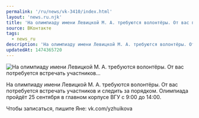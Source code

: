 ```yaml
---
permalink: '/ru/news/vk-3410/index.html'
layout: 'news.ru.njk'
title: 'На олимпиаду имени Левицкой М. А. требуются волонтёры. От вас потребуется встречать участников'
source: ВКонтакте
tags:
  - news_ru
description: 'На олимпиаду имени Левицкой М. А. требуются волонтёры. От вас потребуется встречать участников…'
updatedAt: 1474365720
---
```

![На олимпиаду имени Левицкой М. А. требуются волонтёры. От вас потребуется встречать участников…](https://sun9-16.userapi.com/impf/c604418/v604418484/2a47d/1_X3hCOQwxo.jpg?size=1280x720&quality=96&proxy=1&sign=ea0470779937b253f53ea42900f68e06&c_uniq_tag=q8rRhZl3Damz7ojev4l48Ms9kfLBObfdb1ETtfBYYLQ&type=album)

На олимпиаду имени Левицкой М. А. требуются волонтёры. От вас потребуется встречать участников и следить за порядком. Олимпиада пройдёт 25 сентября в главном корпусе ВГУ с 9:00 до 14:00.

Чтобы записаться, пишите Яне: vk.com/yzhuikova
